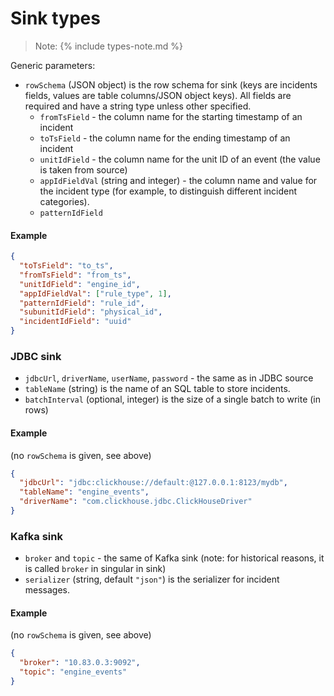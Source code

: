 # Sink types

> Note: {% include types-note.md %}

Generic parameters:
- `rowSchema` (JSON object) is the row schema for sink (keys are incidents fields, values are table columns/JSON object keys). All fields are required and have a string type unless other specified.
  * `fromTsField` - the column name for the starting timestamp of an incident 
  * `toTsField` - the column name for the ending timestamp of an incident
  * `unitIdField` - the column name for the unit ID of an event (the value is taken from source)
  * `appIdFieldVal` (string and integer) - the column name and value for the incident type (for example, to distinguish different incident categories).
  * `patternIdField`

#### Example
```json
{
  "toTsField": "to_ts",
  "fromTsField": "from_ts",
  "unitIdField": "engine_id",
  "appIdFieldVal": ["rule_type", 1],
  "patternIdField": "rule_id",
  "subunitIdField": "physical_id",
  "incidentIdField": "uuid"
}
```

### JDBC sink
- `jdbcUrl`, `driverName`, `userName`, `password` - the same as in JDBC source
- `tableName` (string) is the name of an SQL table to store incidents.
- `batchInterval` (optional, integer) is the size of a single batch to write (in rows)

#### Example
(no `rowSchema` is given, see above)
```json
{
  "jdbcUrl": "jdbc:clickhouse://default:@127.0.0.1:8123/mydb",
  "tableName": "engine_events",
  "driverName": "com.clickhouse.jdbc.ClickHouseDriver"
}
```

### Kafka sink
- `broker` and `topic` - the same of Kafka sink (note: for historical reasons, it is called `broker` in singular in sink)
- `serializer` (string, default `"json"`) is the serializer for incident messages. 

#### Example
(no `rowSchema` is given, see above)
```json
{
  "broker": "10.83.0.3:9092",
  "topic": "engine_events"
}
```